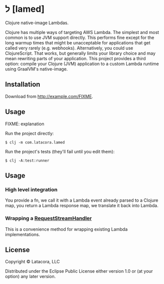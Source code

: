 # ﬥ [lamed]

Clojure native-image Lambdas.

Clojure has multiple ways of targeting AWS Lambda. The simplest and most common
is to use JVM support directly. This performs fine except for the long warmup
times that might be unacceptable for applications that get called very rarely
(e.g. webhooks). Alternatively, you could use ClojureScript. That works, but
generally limits your library choice and may mean rewriting parts of your
application. This project provides a third option: compile your Clojure (JVM)
application to a custom Lambda runtime using GraalVM's native-image.

## Installation

Download from http://example.com/FIXME.

## Usage

FIXME: explanation

Run the project directly:

    $ clj -m com.latacora.lamed

Run the project's tests (they'll fail until you edit them):

    $ clj -A:test:runner

## Usage

### High level integration

You provide a fn, we call it with a Lambda event already parsed to a Clojure
map, you return a Lambda response map, we translate it back into Lambda.

### Wrapping a [RequestStreamHandler][rsh]

This is a convenience method for wrapping existing Lambda implementations.

[rsh]: https://github.com/aws/aws-lambda-java-libs/blob/master/aws-lambda-java-core/src/main/java/com/amazonaws/services/lambda/runtime/RequestStreamHandler.java

## License

Copyright © Latacora, LLC

Distributed under the Eclipse Public License either version 1.0 or (at
your option) any later version.
